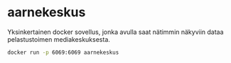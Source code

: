 # aarnekeskus
Yksinkertainen docker sovellus, jonka avulla saat nätimmin näkyviin dataa pelastustoimen mediakeskuksesta.

```bash
docker run -p 6069:6069 aarnekeskus
``` 